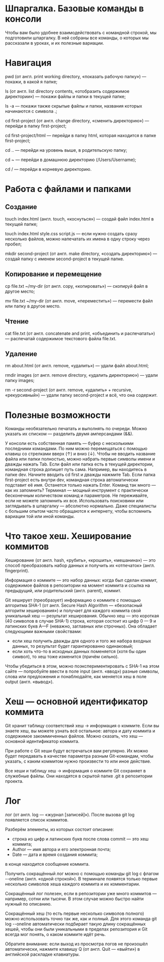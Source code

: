 # Шпаргалка. Базовые команды в консоли


Чтобы вам было удобнее взаимодействовать с командной строкой, мы подготовили шпаргалку. В ней собраны все команды, о которых мы рассказали в уроках, и их полезные вариации. 


# Навигация


pwd (от англ. print working directory, «показать рабочую папку») — покажи, в какой я папке;


ls (от англ. list directory contents, «отобразить содержимое директории») — покажи файлы и папки в текущей папке;


ls -a — покажи также скрытые файлы и папки, названия которых начинаются с символа .;


cd first-project (от англ. change directory, «сменить директорию») — перейди в папку first-project;


cd first-project/html — перейди в папку html, которая находится в папке first-project;


cd .. — перейди на уровень выше, в родительскую папку;


cd ~ — перейди в домашнюю директорию (/Users/Username);


cd / — перейди в корневую директорию.


# Работа с файлами и папками


## Создание


touch index.html (англ. touch, «коснуться») — создай файл index.html в текущей папке;


touch index.html style.css script.js — если нужно создать сразу несколько файлов, можно напечатать их имена в одну строку через пробел;


mkdir second-project (от англ. make directory, «создать директорию») — создай папку с именем second-project в текущей папке.


## Копирование и перемещение


cp file.txt ~/my-dir (от англ. copy, «копировать») — скопируй файл в другое место;


mv file.txt ~/my-dir (от англ. move, «переместить») — перемести файл или папку в другое место.


## Чтение


cat file.txt (от англ. concatenate and print, «объединить и распечатать») — распечатай содержимое текстового файла file.txt.


## Удаление


rm about.html (от англ. remove, «удалить») — удали файл about.html;


rmdir images (от англ. remove directory, «удалить директорию») — удали папку images;


rm -r second-project (от англ. remove, «удалить» + recursive, «рекурсивный») — удали папку second-project и всё, что она содержит.


# Полезные возможности


Команды необязательно печатать и выполнять по очереди. Можно указать их списком — разделить двумя амперсандами (&&).


У консоли есть собственная память — буфер с несколькими последними командами. По ним можно перемещаться с помощью клавиш со стрелками вверх (↑) и вниз (↓).
Чтобы не вводить название файла или папки полностью, можно набрать первые символы имени и дважды нажать Tab. Если файл или папка есть в текущей директории, командная строка допишет путь сама.
Например, вы находитесь в папке dev. Начните вводить cd first и дважды нажмите Tab. Если папка first-project есть внутри dev, командная строка автоматически подставит её имя. Останется только нажать Enter.
Команд так много — как их запомнить?
Терминал — мощный инструмент с практически бесконечным количеством команд и параметров. Не переживайте, если не можете запомнить их все. Использовать поисковики или заглядывать в шпаргалку — абсолютно нормально. Даже специалисты с большим опытом часто обращаются к интернету, чтобы вспомнить вариации той или иной команды.

# Что такое хеш. Хеширование коммитов


Хеширование (от англ. hash, «рубить», «крошить», «мешанина») — это способ преобразовать набор данных и получить их «отпечаток» (англ. fingerprint).


Информация о коммите — это набор данных: когда был сделан коммит, содержимое файлов в репозитории на момент коммита и ссылка на предыдущий, или родительский (англ. parent), коммит.


Git хеширует (преобразует) информацию о коммите с помощью алгоритма SHA-1 (от англ. Secure Hash Algorithm — «безопасный алгоритм хеширования») и получает для каждого коммита свой уникальный хеш — результат хеширования.
Обычно хеш — это короткая (40 символов в случае SHA-1) строка, которая состоит из цифр 0 — 9 и латинских букв 
A—F (неважно, заглавных или строчных). Она обладает следующими важными свойствами:


- если хеш получить дважды для одного и того же набора входных данных, то результат будет гарантированно одинаковый;
- если хоть что-то в исходных данных поменяется (хотя бы один символ), то хеш тоже изменится (причём сильно).


Чтобы убедиться в этом, можно поэкспериментировать с SHA-1 на этом сайте — попробуйте ввести в поле input (англ. «ввод») разные символы, слова или предложения и понаблюдайте, как меняется хеш в поле output (англ. «вывод»).


# Хеш — основной идентификатор коммита


Git хранит таблицу соответствий хеш → информация о коммите. Если вы знаете хеш, вы можете узнать всё остальное: автора и дату коммита и содержимое закоммиченных файлов. Можно сказать, что хеш — основной идентификатор коммита.


При работе с Git хеши будут встречаться вам регулярно. Их можно будет передавать в качестве параметра разным Git-командам, чтобы указать, с каким коммитом нужно произвести то или иное действие.


Все хеши и таблицу хеш → информация о коммите Git сохраняет в служебные файлы. Они находятся в скрытой папке .git в репозитории проекта.


# Лог


лог (от англ. log — «журнал [записей]»). После вызова git log появляется список коммитов.


Разберём элементы, из которых состоит описание:


- строка из цифр и латинских букв после слова commit — это хеш коммита;
- Author — имя автора и его электронная почта;
- Date — дата и время создания коммита;


в конце находится сообщение коммита.


Получить сокращённый лог можно с помощью команды git log с флагом --oneline (англ. «одной строкой»). В терминале появятся только первые несколько символов хеша каждого коммита и их комментарии.


Сокращённый лог полезен, если в репозитории уже много коммитов — например, сотни или тысячи. В этом случае можно быстро найти нужный по описанию.


Сокращённый хеш (то есть первые несколько символов полного) можно использовать точно так же, как и полный. Для этого команда git log --oneline автоматически подбирает такую длину сокращённых хешей, чтобы они были уникальными в пределах репозитория и Git всегда мог понять, о каком коммите идёт речь.


Обратите внимание: если выход из просмотра логов не произошёл автоматически, нажмите клавишу Q (от англ. Quit — «выйти») в английской раскладке клавиатуры.






